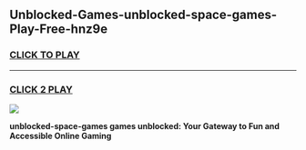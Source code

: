 
## Unblocked-Games-unblocked-space-games-Play-Free-hnz9e
<h3>
<a href="https://premium76.site?title=unblocked-space-games&ref=18A1">CLICK TO PLAY</a></h3>
<hr>

<h3>
<a href="https://premium76.site?title=unblocked-space-games&ref=18A1">CLICK 2 PLAY</a>
  
</h3>

<a href="https://premium76.site?title=unblocked-space-games&ref=18A1"><img src="https://clearcache.store/games.png"></a>


**unblocked-space-games games unblocked: Your Gateway to Fun and Accessible Online Gaming**
